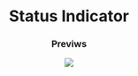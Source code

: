 <h1 align=center> Status Indicator </h1>
<h3 align=center> Previws </h1>

<p align=center>
  <img width:"auto" height: "auto" src="https://i.imgur.com/Y3zUlGW.png" </img>

